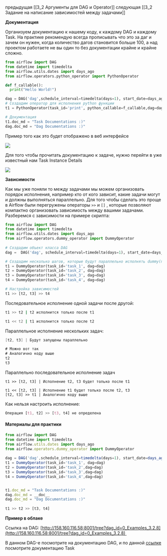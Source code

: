 предыдущая [[3_2 Аргументы для DAG и Operator]]
следующая [[3_2 Задание на написание зависимостей между задачами]]

**Документация**

Организуем документацию к нашему коду, к каждому DAG и каждому Task. На практике рекомендую всегда прописывать что это за даг и зачем он нужен, когда количество дагов становится больше 100, а над проектом работаете не вы один то без документации крайне и крайне сложно.

```python
from airflow import DAG
from datetime import timedelta
from airflow.utils.dates import days_ago
from airflow.operators.python_operator import PythonOperator

def f_callable():
  print("Hello World!")

dag = DAG('dag',schedule_interval=timedelta(days=1), start_date=days_ago(1))
# Создадим оператор для исполнения python функции
t1 = PythonOperator(task_id='print', python_callable=f_callable,dag=dag)

# Документация
t1.doc_md = "Task Documentations :)"
dag.doc_md = "Dag Documentations :)"
```

Пример того как это будет отображено в веб интерфейсе

![](https://ucarecdn.com/2a660f11-c542-4041-ac2d-2d3d14f6212c/)

Для того чтобы прочитать документацию к задаче, нужно перейти в уже известный нам Task Instance Details

![](https://ucarecdn.com/d305bb92-aa43-4f71-b096-c4c635679ee0/)

**Зависимости**

Как мы уже поняли то между задачами мы можем организовать порядок исполнения, например кто от кого зависит, какие задачи могут и должны выполняться параллельно. Для того чтобы сделать это проще в Airflow были перегружены операторы `>>` и `[]` , которые позволяют компактно организовать зависимость между вашими задачами. Разберемся с зависимости на примере скрипта:

```python
from airflow import DAG
from datetime import timedelta
from airflow.utils.dates import days_ago
from airflow.operators.dummy_operator import DummyOperator
 
# Создадим объект класса DAG
dag =  DAG('dag', schedule_interval=timedelta(days=1), start_date=days_ago(1))

# Создадим несколько шагов, которые будут параллельно исполнять dummy(пустые)команды
t1 = DummyOperator(task_id='task_1', dag=dag)
t2 = DummyOperator(task_id='task_2', dag=dag)
t3 = DummyOperator(task_id='task_3', dag=dag)
t4 = DummyOperator(task_id='task_4', dag=dag)

# Настройка зависимостей
t1 >> [t2, t3] >> t4
```

Последовательное исполнение одной задачи после другой: 

```bash
t1 >> t2 | t2 исполнится только после t1

t1 << t2 | t1 исполнится только после t2
```

Параллельное исполнение нескольких задач:

```csharp
[t2, t3] | Будут запущены параллельно

# Можно вот так
# Аналогично коду выше
t2
t3
```

Параллельно последовательное исполнение задач

```1c
t1 >> [t2, t3] | Исполнение t2, t3 будет только после t1

t1 << [t2, t3] | Исполнение t1 будет только после t2, t3
[t2, t3] >> t1 | Аналогично коду выше
```

Как нельзя настроить исполнение: 

```css
Операция [t1, t2] >> [t3, t4] не определена
```

#### **Материалы для практики**

```javascript
from airflow import DAG
from datetime import timedelta
from airflow.utils.dates import days_ago
from airflow.operators.dummy_operator import DummyOperator
 
dag = DAG('dag',schedule_interval=timedelta(days=1), start_date=days_ago(1))
t1 = DummyOperator(task_id='task_1', dag=dag)
t2 = DummyOperator(task_id='task_2',dag=dag)
t3 = DummyOperator(task_id='task_3',dag=dag)
t4 = DummyOperator(task_id='task_4',dag=dag)


t1.doc_md = "Task Documentations :)"
dag.doc_md = __doc__ 
dag.doc_md = "Dag Documentations :)"
 
t1 >> t2 >> [t3, t4]
```

**Пример в облаке**

Ссылка на DAG: [http://158.160.116.58:8001/tree?dag_id=0_Examples_3.2.8](http://158.160.116.58:8001/tree?dag_id=0_Examples_3.2.8) 

В данном DAG-е посмотрите на документацию DAG, и по данной [ссылке](http://158.160.116.58:8001/task?dag_id=3.2.8&task_id=print&execution_date=2023-12-02T00%3A00%3A00%2B00%3A00) посмотрите документацию Task